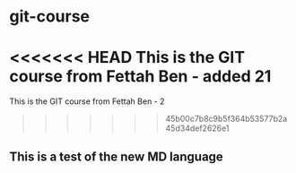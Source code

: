 # git-course
<<<<<<< HEAD
This is the GIT course from Fettah Ben - added 21
=======
This is the GIT course from Fettah Ben - 2
>>>>>>> 45b00c7b8c9b5f364b53577b2a45d34def2626e1

## This is a test of the new MD language
